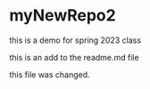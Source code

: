# myNewRepo2
this is a demo for spring 2023 class

this is an add to the readme.md file

this file was changed.
